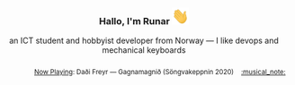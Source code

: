 <h3 align="center">Hallo, I'm Runar <img src="./assets/wave.gif" width="30px" height="30px"></h3>

<div align="center">an ICT student and hobbyist developer from Norway — I like devops and mechanical keyboards</div>

<br/>
<div align="right"><sub>
  <a href="https://www.last.fm/user/runarsf">Now Playing</a>: Daði Freyr &mdash; Gagnamagnið (Söngvakeppnin 2020) &nbsp;&nbsp; <a href="https:&#x2F;&#x2F;www.last.fm&#x2F;music&#x2F;Da%C3%B0i+Freyr&#x2F;_&#x2F;Gagnamagni%C3%B0">:musical_note:</a>
</sub></div>

